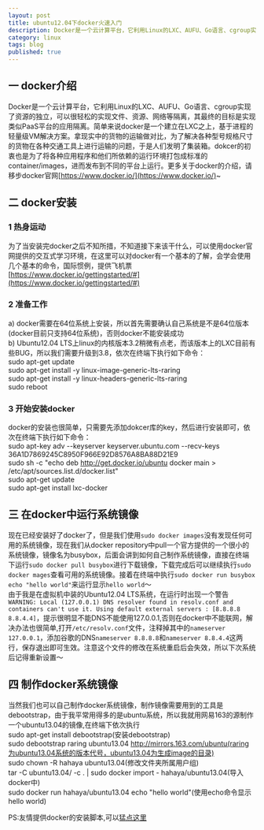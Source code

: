 ```yaml
---
layout: post
title: ubuntu12.04下docker火速入门
description: Docker是一个云计算平台，它利用Linux的LXC、AUFU、Go语言、cgroup实现了资源的独立，可以很轻松的实现文件、资源、网络等隔离，其最终的目标是实现类似PaaS平台的应用隔离
category: linux
tags: blog
published: true
---
```


## 一 docker介绍 ##
Docker是一个云计算平台，它利用Linux的LXC、AUFU、Go语言、cgroup实现了资源的独立，可以很轻松的实现文件、资源、网络等隔离，其最终的目标是实现类似PaaS平台的应用隔离。简单来说docker是一个建立在LXC之上，基于进程的轻量级VM解决方案。拿现实中的货物的运输做对比，为了解决各种型号规格尺寸的货物在各种交通工具上进行运输的问题，于是人们发明了集装箱。dokcer的初衷也是为了将各种应用程序和他们所依赖的运行环境打包成标准的container/images，进而发布到不同的平台上运行。更多关于docker的介绍，请移步docker官网[https://www.docker.io/](https://www.docker.io/)~  

## 二 docker安装 ##
### 1 热身运动 ###
为了当安装完docker之后不知所措，不知道接下来该干什么，可以使用docker官网提供的交互式学习环境，在这里可以对docker有一个基本的了解，会学会使用几个基本的命令，国际惯例，提供飞机票[https://www.docker.io/gettingstarted/#](https://www.docker.io/gettingstarted/#)  

### 2 准备工作 ###
a) docker需要在64位系统上安装，所以首先需要确认自己系统是不是64位版本(docker目前只支持64位系统)，否则docker不能安装成功  
b) Ubuntu12.04 LTS上linux的内核版本3.2稍微有点老，而该版本上的LXC目前有些BUG，所以我们需要升级到3.8，依次在终端下执行如下命令：  
	sudo apt-get update  
	sudo apt-get install -y linux-image-generic-lts-raring  
	sudo apt-get install -y linux-headers-generic-lts-raring  
	sudo reboot  

### 3 开始安装docker ###
docker的安装也很简单，只需要先添加dokcer库的key，然后进行安装即可，依次在终端下执行如下命令：  
	sudo apt-key adv --keyserver keyserver.ubuntu.com --recv-keys 36A1D7869245C8950F966E92D8576A8BA88D21E9  
	sudo sh -c "echo deb http://get.docker.io/ubuntu docker main > /etc/apt/sources.list.d/docker.list"  
	sudo apt-get update  
	sudo apt-get install lxc-docker  

## 三 在docker中运行系统镜像 ##
现在已经安装好了docker了，但是我们使用`sudo docker images`没有发现任何可用的系统镜像，现在我们从docker repository中pull一个官方提供的一个很小的系统镜像，镜像名为busybox，后面会讲到如何自己制作系统镜像，直接在终端下运行`sudo docker pull busybox`进行下载镜像，下载完成后可以继续执行`sudo docker mages`查看可用的系统镜像。接着在终端中执行`sudo docker run busybox echo "hello world"`来运行显示`hello world`～  
由于我是在虚拟机中装的Ubuntu12.04 LTS系统，在运行时出现一个警告`WARNING: Local (127.0.0.1) DNS resolver found in resolv.conf and containers can't use it. Using default external servers : [8.8.8.8 8.8.4.4]`，提示很明显不能DNS不能使用127.0.0.1,否则在docker中不能联网，解决办法也很简单,打开`/etc/resolv.conf`文件，注释掉其中的`nameserver 127.0.0.1`，添加谷歌的DNS`nameserver 8.8.8.8`和`nameserver 8.8.4.4`这两行，保存退出即可生效。注意这个文件的修改在系统重启后会失效，所以下次系统后记得重新设置～  

## 四 制作docker系统镜像 ##
当然我们也可以自己制作docker系统镜像，制作镜像需要用到的工具是debootstrap，由于我平常用得多的是ubuntu系统，所以我就用网易163的源制作一个ubuntu13.04的镜像,在终端下依次执行  
	sudo apt-get install debootstrap(安装debootstrap)  
	sudo debootstrap raring ubuntu13.04 http://mirrors.163.com/ubuntu(raring为ubuntu13.04系统的版本代号，ubuntu13.04为生成image的目录)  
	sudo chown -R hahaya ubuntu13.04(修改文件夹所属用户组)  
	tar -C ubuntu13.04/ -c . | sudo docker import - hahaya/ubuntu13.04(导入docker中)  
	sudo docker run hahaya/ubuntu13.04 echo "hello world"(使用echo命令显示hello world)  

PS:友情提供docker的安装脚本,可以[猛点这里](https://github.com/hahaya/program-study/tree/master/shell/docker)

